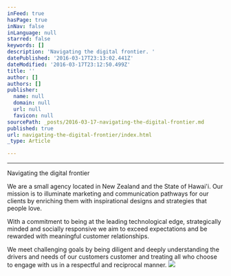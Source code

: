 ```yaml
---
inFeed: true
hasPage: true
inNav: false
inLanguage: null
starred: false
keywords: []
description: 'Navigating the digital frontier. '
datePublished: '2016-03-17T23:13:02.441Z'
dateModified: '2016-03-17T23:12:50.499Z'
title: ''
author: []
authors: []
publisher:
  name: null
  domain: null
  url: null
  favicon: null
sourcePath: _posts/2016-03-17-navigating-the-digital-frontier.md
published: true
url: navigating-the-digital-frontier/index.html
_type: Article

---
```

****

Navigating the digital frontier

We are a small agency located in New Zealand and the State of Hawai'i. Our mission is to illuminate marketing and communication pathways for our clients by enriching them with inspirational designs and strategies that people love.

With a commitment to being at the leading technological edge, strategically minded and socially responsive we aim to exceed expectations and be rewarded with meaningful customer relationships.

We meet challenging goals by being diligent and deeply understanding the drivers and needs of our customers customer and treating all who choose to engage with us in a respectful and reciprocal manner. ![](https://the-grid-user-content.s3-us-west-2.amazonaws.com/c0bc410f-4b4d-4c25-9902-c06545ed2f4f.jpg)